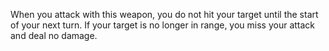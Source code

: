 When you attack with this weapon, you do not hit your target until the start of your next turn. If your target is no longer in range, you miss your attack and deal no damage. 
